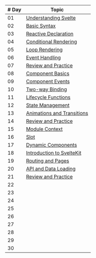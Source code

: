 
|   # Day    |   Topic  |
| -----      |   -----    |
| 01  | [Understanding Svelte]() |
| 02  | [Basic Syntax]() |
| 03  | [Reactive Declaration]() |
| 04  | [Conditional Rendering]() |
| 05  | [Loop Rendering]() |
| 06  | [Event Handling]() |
| 07  | [Review and Practice]() |
| 08  | [Component Basics]() |
| 09  | [Component Events]() |
| 10  | [Two-way Binding]() |
| 11  | [Lifecycle Functions]() |
| 12  | [State Management]() |
| 13  | [Animations and Transitions]() |
| 14  | [Review and Practice]() |
| 15  | [Module Context]() |
| 16  | [Slot]() |
| 17  | [Dynamic Components]() |
| 18  | [Introduction to SvelteKit]() |
| 19  | [Routing and Pages]() |
| 20  | [API and Data Loading]() |
| 21  | [Review and Practice]() |
| 22  | 
| 23  |
| 24  |
| 25  |
| 26  |
| 27  |
| 28  |
| 29  |
| 30  |
